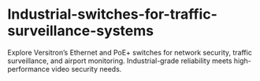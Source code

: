 # Industrial-switches-for-traffic-surveillance-systems
Explore Versitron’s Ethernet and PoE+ switches for network security, traffic surveillance, and airport monitoring. Industrial-grade reliability meets high-performance video security needs.
